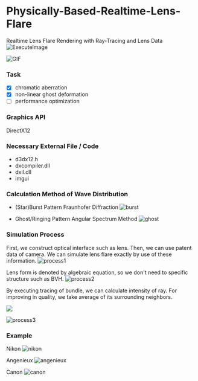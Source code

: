 # Physically-Based-Realtime-Lens-Flare
Realtime Lens Flare Rendering with Ray-Tracing and Lens Data
![ExecuteImage](https://user-images.githubusercontent.com/65929274/149627276-29002228-32b9-4eba-a63d-7fe364ca2f22.png)

![GIF](https://user-images.githubusercontent.com/65929274/149627485-21b8b988-0697-41ac-83c8-abd61ba2bb1e.gif)

### Task
- [x] chromatic aberration
- [x] non-linear ghost deformation 
- [ ] performance optimization

### Graphics API
DirectX12

### Necessary External File / Code
- d3dx12.h
- dxcompiler.dll
- dxil.dll
- imgui

### Calculation Method of Wave Distribution
- (Star)Burst Pattern
Fraunhofer Diffraction
![burst](https://user-images.githubusercontent.com/65929274/147729251-25154030-9cef-4f07-8895-01fbd01f3513.png)

- Ghost/Ringing Pattern
Angular Spectrum Method
![ghost](https://user-images.githubusercontent.com/65929274/147729265-d0b010c4-6bce-4956-989b-2120d8b62912.png)

### Simulation Process
First, we construct optical interface such as lens. Then, we can use patent data of camera.
We can simulate lens flare exactly by use of these information.
![process1](https://user-images.githubusercontent.com/65929274/147752414-3aa92a54-e088-46e5-9dca-1020ba5be6b1.png)

Lens form is denoted by algebraic equation, so we don't need to specific structure such as BVH.
![process2](https://user-images.githubusercontent.com/65929274/147752156-ae8adbb9-dfac-4767-bb94-43a67b0b1589.png)

By executing tracing of bundle, we can calculate intensity of ray. For improving in quality, we take average of its surrounding neighbors.

<img src="https://render.githubusercontent.com/render/math?math=I=\frac{S_{\text{base}}}{\sum_{n=0}^{3}S_{n}}">


![process3](https://user-images.githubusercontent.com/65929274/147752267-cd979149-b8ca-455e-9527-6689375d1d6f.png)


### Example
Nikon
![nikon](https://user-images.githubusercontent.com/65929274/149627168-2ec0d99b-0d12-40d8-b2e5-7ab559e0feb3.png)

Angenieux
![angenieux](https://user-images.githubusercontent.com/65929274/149627169-1f37fab5-96e6-4f1b-adfa-9f916a2efac9.png)

Canon
![canon](https://user-images.githubusercontent.com/65929274/149627173-9f5834f0-cced-4174-babb-d2b607c65a35.png)


